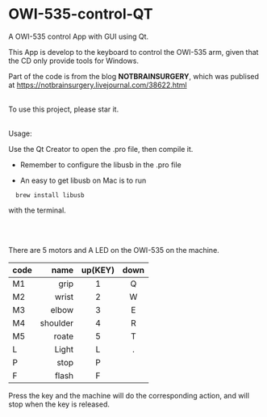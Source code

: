 # OWI-535-control-QT
A OWI-535 control App with GUI using Qt.

This App is develop to the keyboard to control the OWI-535 arm, given that the CD only provide tools for Windows.


Part of the code is from the blog **NOTBRAINSURGERY**, which was publised at https://notbrainsurgery.livejournal.com/38622.html
<br/> <br/> 




To use this project, please star it.
<br/> <br/> 

Usage:
  
  Use the Qt Creator to open the .pro file, then compile it.
  
  * Remember to configure the libusb in the .pro file
  
  * An easy to get libusb on Mac is to run 
  ```
    brew install libusb 
  ```
  with the terminal.
  
 <br/><br/> 
  
There are 5 motors and A LED on the OWI-535 on the machine.

   | code| name    | up(KEY) | down |
   | :---| ------: | :-----: | :--: |
   | M1  | grip    | 1       | Q    |
   | M2  | wrist   | 2       | W    |
   | M3  | elbow   | 3       | E    |
   | M4  | shoulder| 4       | R    |
   | M5  | roate   | 5       | T    |
   | L   | Light   | L       | .    |
   | P   | stop    | P       |      |
   | F   | flash   | F       |      |

Press the key and the machine will do the corresponding action, and will stop when the key is released.


